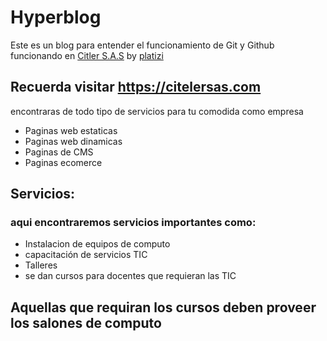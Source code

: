 # Hyperblog
Este es un blog para entender el funcionamiento de Git y Github
funcionando en [Citler S.A.S](https://citelersas.com )
by [platizi](https://platzi.com)

## Recuerda visitar https://citelersas.com
encontraras de todo tipo de servicios para tu comodida como empresa
* Paginas web estaticas
* Paginas web dinamicas
* Paginas de CMS
* Paginas ecomerce

## Servicios:

### aqui encontraremos servicios importantes como:
* Instalacion de equipos de computo
* capacitación de servicios TIC
* Talleres 
* se dan cursos para docentes que requieran las TIC

## Aquellas que requiran los cursos deben proveer los salones de computo


